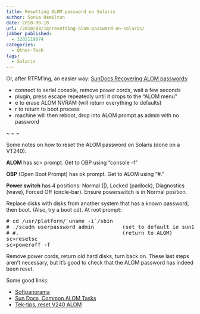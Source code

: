 ```yaml
---
title: Resetting ALOM password on Solaris
author: Sonia Hamilton
date: 2010-08-18
url: /2010/08/18/resetting-alom-password-on-solaris/
jabber_published:
  - 1282119074
categories:
  - Other-Tech
tags:
  - Solaris
---
```

Or, after RTFM&#8217;ing, an easier way: [SunDocs Recovering ALOM passwords][1]:

  * connect to serial console, remove power cords, wait a few seconds
  * plugin, press escape repeatedly until it drops to the &#8220;ALOM <esc> menu&#8221;
  * e to erase ALOM NVRAM (will return everything to defaults)
  * r to return to boot process
  * machine will then reboot, drop into ALOM prompt as admin with no password

~ ~ ~

Some notes on how to reset the ALOM password on Solaris (done on a VT240).

**ALOM** has sc> prompt. Get to OBP using &#8220;console -f&#8221;

**OBP** (Open Boot Prompt) has ok prompt. Get to ALOM using &#8220;#.&#8221;

**Power switch** has 4 positions: Normal (|), Locked (padlock), Diagnostics (wave), Forced Off (circle-bar). Ensure powerswitch is in Normal position.

Replace disks with disks from another system that has a known password, then boot. (Also, try a boot cd). At root prompt:

<pre><tt># cd /usr/platform/`uname -i`/sbin
# ./scadm userpassword admin         (set to default ie sun123)
# #.                                 (return to ALOM)
sc&gt;resetsc
sc&gt;poweroff -f</tt></pre>

Remove power cords, return old hard disks, turn back on. These last steps aren&#8217;t necessary, but it&#8217;s good to check that the ALOM password has indeed been reset.

Some good links:

  * [Softpanorama][2]
  * [Sun Docs, Common ALOM Tasks][3]
  * [Tek-tips, reset V240 ALOM][4]

 [1]: http://docs.sun.com/source/819-6672-10/trouble_appx.html#53290
 [2]: http://www.softpanorama.org/Solaris/Startup_and_shutdown/serial_console_on_solaris.shtml
 [3]: http://docs.sun.com/source/819-6672-10/common_tasks.html
 [4]: http://www.tek-tips.com/viewthread.cfm?qid=1455772&page=1
